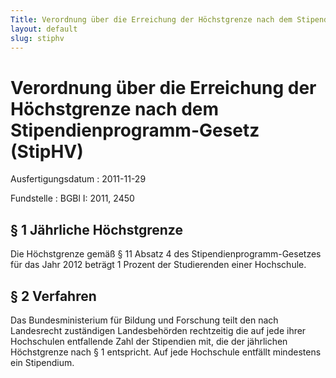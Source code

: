 ```yaml
---
Title: Verordnung über die Erreichung der Höchstgrenze nach dem Stipendienprogramm-Gesetz
layout: default
slug: stiphv
---
```


# Verordnung über die Erreichung der Höchstgrenze nach dem Stipendienprogramm-Gesetz (StipHV)

Ausfertigungsdatum
:   2011-11-29

Fundstelle
:   BGBl I: 2011, 2450


## § 1 Jährliche Höchstgrenze

Die Höchstgrenze gemäß § 11 Absatz 4 des Stipendienprogramm-Gesetzes
für das Jahr 2012 beträgt 1 Prozent der Studierenden einer Hochschule.


## § 2 Verfahren

Das Bundesministerium für Bildung und Forschung teilt den nach
Landesrecht zuständigen Landesbehörden rechtzeitig die auf jede ihrer
Hochschulen entfallende Zahl der Stipendien mit, die der jährlichen
Höchstgrenze nach § 1 entspricht. Auf jede Hochschule entfällt
mindestens ein Stipendium.

